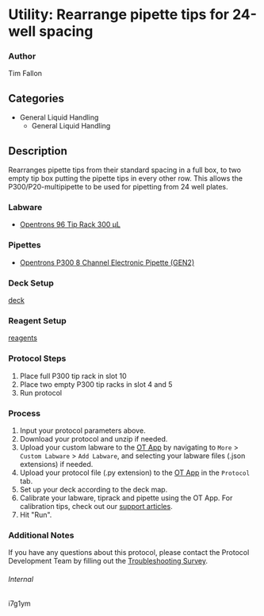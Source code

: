 # Utility: Rearrange pipette tips for 24-well spacing


### Author
Tim Fallon


## Categories
* General Liquid Handling
	* General Liquid Handling


## Description
Rearranges pipette tips from their standard spacing in a full box, to two empty tip box putting the pipette tips in every other row. This allows the P300/P20-multipipette to be used for pipetting from 24 well plates.


### Labware
* [Opentrons 96 Tip Rack 300 µL](https://shop.opentrons.com/collections/opentrons-tips/products/opentrons-300ul-tips)


### Pipettes
* [Opentrons P300 8 Channel Electronic Pipette (GEN2)](https://shop.opentrons.com/8-channel-electronic-pipette/)


### Deck Setup
[deck](https://drive.google.com/open?id=1549-GH5Qyzv7JzDqJG7ZLGkNzckp_PLq)


### Reagent Setup
[reagents](![reagents](https://opentrons-protocol-library-website.s3.amazonaws.com/custom-README-images/i7g1ym/reagents.png))


### Protocol Steps
1. Place full P300 tip rack in slot 10
2. Place two empty P300 tip racks in slot 4 and 5
3. Run protocol


### Process
1. Input your protocol parameters above.
2. Download your protocol and unzip if needed.
3. Upload your custom labware to the [OT App](https://opentrons.com/ot-app) by navigating to `More` > `Custom Labware` > `Add Labware`, and selecting your labware files (.json extensions) if needed.
4. Upload your protocol file (.py extension) to the [OT App](https://opentrons.com/ot-app) in the `Protocol` tab.
5. Set up your deck according to the deck map.
6. Calibrate your labware, tiprack and pipette using the OT App. For calibration tips, check out our [support articles](https://support.opentrons.com/en/collections/1559720-guide-for-getting-started-with-the-ot-2).
7. Hit "Run".


### Additional Notes
If you have any questions about this protocol, please contact the Protocol Development Team by filling out the [Troubleshooting Survey](https://protocol-troubleshooting.paperform.co/).


###### Internal
i7g1ym
